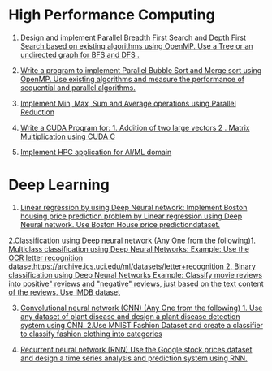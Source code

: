# High Performance Computing
1. [Design and implement Parallel Breadth First Search and Depth First Search based on existing algorithms using OpenMP. Use a Tree or an undirected graph for BFS and DFS .](HPC/ParalleBFSandDFS/ParalleBFSandDFS.md)

2. [Write a program to implement Parallel Bubble Sort and Merge sort using OpenMP. Use existing algorithms and measure the performance of sequential and parallel algorithms.](HPC/ParalleMergeAndBubble/MergeAndBubbleSort.md)

3. [Implement Min, Max, Sum and Average operations using Parallel Reduction](HPC/MInAndMaxAvg/min.md)

4. [Write a CUDA Program for: 1. Addition of two large vectors 2 . Matrix Multiplication using CUDA C](HPC/CUDA/cuda.md)

5. [Implement HPC application for AI/ML domain](HPC/aiml.md)

# Deep Learning

1. [Linear regression by using Deep Neural network: Implement Boston housing price prediction problem by Linear regression using Deep Neural network. Use Boston House price predictiondataset.](BI/boston.md)

2.[Classification using Deep neural network (Any One from the following)1. Multiclass classification using Deep Neural Networks: Example: Use the OCR letter recognition datasethttps://archive.ics.uci.edu/ml/datasets/letter+recognition 2. Binary classification using Deep Neural Networks Example: Classify movie reviews into positive" reviews and "negative" reviews, just based on the text content of the reviews. Use IMDB dataset](BI/IMDB.md)

3. [Convolutional neural network (CNN) (Any One from the following) 1. Use any dataset of plant disease and design a plant disease detection system using CNN. 2.Use MNIST Fashion Dataset and create a classifier to classify fashion clothing into categories](BI/fastion.md)

4. [Recurrent neural network (RNN) Use the Google stock prices dataset and design a time series analysis and prediction system using RNN.](BI/googlestock/google.md)